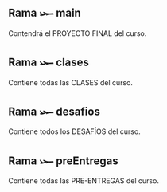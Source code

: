 ## Rama 𓆱 main
Contendrá el PROYECTO FINAL del curso.

## Rama 𓆱 clases
Contiene todas las CLASES del curso.

## Rama 𓆱 desafios
Contiene todos los DESAFÍOS del curso.

## Rama 𓆱 preEntregas
Contiene todas las PRE-ENTREGAS del curso.
